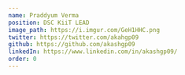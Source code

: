 ```yaml
---
name: Praddyum Verma
position: DSC KiiT LEAD
image_path: https://i.imgur.com/GeH1HHC.png
twitter: https://twitter.com/akahgp09
github: https://github.com/akashgp09
linkedIn: https://www.linkedin.com/in/akashgp09/
order: 0
---
```

